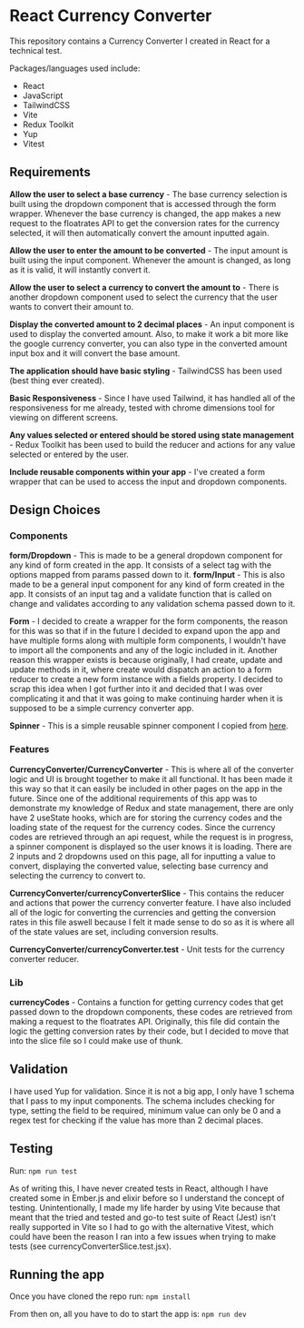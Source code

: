 # React Currency Converter

This repository contains a Currency Converter I created in React for a technical test.

Packages/languages used include:

- React
- JavaScript
- TailwindCSS
- Vite
- Redux Toolkit
- Yup
- Vitest

## Requirements

**Allow the user to select a base currency** - The base currency selection is built using the dropdown component that is
accessed through the form wrapper. Whenever the base currency is changed, the app makes a new request to the floatrates API
to get the conversion rates for the currency selected, it will then automatically convert the amount inputted again.

**Allow the user to enter the amount to be converted** - The input amount is built using the input component. Whenever the
amount is changed, as long as it is valid, it will instantly convert it.

**Allow the user to select a currency to convert the amount to** - There is another dropdown component used to select the
currency that the user wants to convert their amount to.

**Display the converted amount to 2 decimal places** - An input component is used to display the converted amount. Also, to
make it work a bit more like the google currency converter, you can also type in the converted amount input box and it will
convert the base amount.

**The application should have basic styling** - TailwindCSS has been used (best thing ever created).

**Basic Responsiveness** - Since I have used Tailwind, it has handled all of the responsiveness for me already, tested with
chrome dimensions tool for viewing on different screens.

**Any values selected or entered should be stored using state management** - Redux Toolkit has been used to build the reducer
and actions for any value selected or entered by the user.

**Include reusable components within your app** - I've created a form wrapper that can be used to access the input and
dropdown components.

## Design Choices

### Components

**form/Dropdown** - This is made to be a general dropdown component for any kind of form created in the app. It consists
of a select tag with the options mapped from params passed down to it.
**form/Input** - This is also made to be a general input component for any kind of form created in the app. It consists of
an input tag and a validate function that is called on change and validates according to any validation schema passed down
to it.

**Form** - I decided to create a wrapper for the form components, the reason for this was so that if in the future I decided
to expand upon the app and have multiple forms along with multiple form components, I wouldn't have to import all the
components and any of the logic included in it. Another reason this wrapper exists is because originally, I had create,
update and update methods in it, where create would dispatch an action to a form reducer to create a new form instance with
a fields property. I decided to scrap this idea when I got further into it and decided that I was over complicating it and
that it was going to make continuing harder when it is supposed to be a simple currency converter app.

**Spinner** - This is a simple reusable spinner component I copied from [here](https://flowbite.com/docs/components/spinner/).

### Features

**CurrencyConverter/CurrencyConverter** - This is where all of the converter logic and UI is brought together to make it all
functional. It has been made it this way so that it can easily be included in other pages on the app in the future. Since one of
the additional requirements of this app was to demonstrate my knowledge of Redux and state management, there are only have 2
useState hooks, which are for storing the currency codes and the loading state of the request for the currency codes. Since
the currency codes are retrieved through an api request, while the request is in progress, a spinner component is displayed
so the user knows it is loading. There are 2 inputs and 2 dropdowns used on this page, all for inputting a value to convert,
displaying the converted value, selecting base currency and selecting the currency to convert to.

**CurrencyConverter/currencyConverterSlice** - This contains the reducer and actions that power the currency converter feature.
I have also included all of the logic for converting the currencies and getting the conversion rates in this file aswell because
I felt it made sense to do so as it is where all of the state values are set, including conversion results.

**CurrencyConverter/currencyConverter.test** - Unit tests for the currency converter reducer.

### Lib

**currencyCodes** - Contains a function for getting currency codes that get passed down to the dropdown components, these codes
are retrieved from making a request to the floatrates API. Originally, this file did contain the logic the getting conversion
rates by their code, but I decided to move that into the slice file so I could make use of thunk.

## Validation

I have used Yup for validation. Since it is not a big app, I only have 1 schema that I pass to my input components. The schema
includes checking for type, setting the field to be required, minimum value can only be 0 and a regex test for checking if the
value has more than 2 decimal places.

## Testing

Run:
`npm run test`

As of writing this, I have never created tests in React, although I have created some in Ember.js and elixir before so
I understand the concept of testing. Unintentionally, I made my life harder by using Vite because that meant that the tried
and tested and go-to test suite of React (Jest) isn't really supported in Vite so I had to go with the alternative Vitest,
which could have been the reason I ran into a few issues when trying to make tests (see currencyConverterSlice.test.jsx).

## Running the app

Once you have cloned the repo run:
`npm install`

From then on, all you have to do to start the app is:
`npm run dev`
